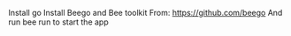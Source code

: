 Install go
Install Beego and Bee toolkit 
From: https://github.com/beego
And run bee run to start the app